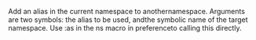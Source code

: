 Add an alias in the current namespace to anothernamespace. Arguments are two symbols: the alias to be used, andthe symbolic name of the target namespace. Use :as in the ns macro in preferenceto calling this directly.